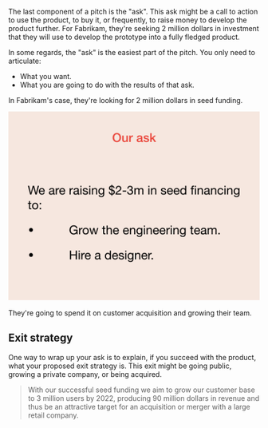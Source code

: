 The last component of a pitch is the "ask". This ask might be a call to action to use the product, to buy it, or frequently, to raise money to develop the product further. For Fabrikam, they're seeking 2 million dollars in investment that they will use to develop the prototype into a fully fledged product.

In some regards, the "ask" is the easiest part of the pitch. You only need to articulate:

* What you want.
* What you are going to do with the results of that ask.

In Fabrikam's case, they're looking for 2 million dollars in seed funding.

![Fabrikam's ask](../media/pitch-proto.010.png)

They're going to spend it on customer acquisition and growing their team.

## Exit strategy

One way to wrap up your ask is to explain, if you succeed with the product, what your proposed exit strategy is. This exit might be going public, growing a private company, or being acquired.

> With our successful seed funding we aim to grow our customer base to 3 million users by 2022, producing 90 million dollars in revenue and thus be an attractive target for an acquisition or merger with a large retail company.
